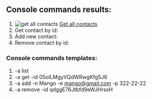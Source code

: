 ## Console commands results:

1. ![get all contacts](https://ibb.co/VjByQpQ)
   [Get all contacts](https://ibb.co/VjByQpQ)
2. Get contact by id:
3. Add new contact:
4. Remove contact by id:

### Console commands templates:

1. -a list
2. -a get -id 05olLMgyVQdWRwgKfg5J6
3. -a add -n Mango -e mango@gmail.com -p 322-22-22
4. -a remove -id qdggE76Jtbfd9eWJHrssH

